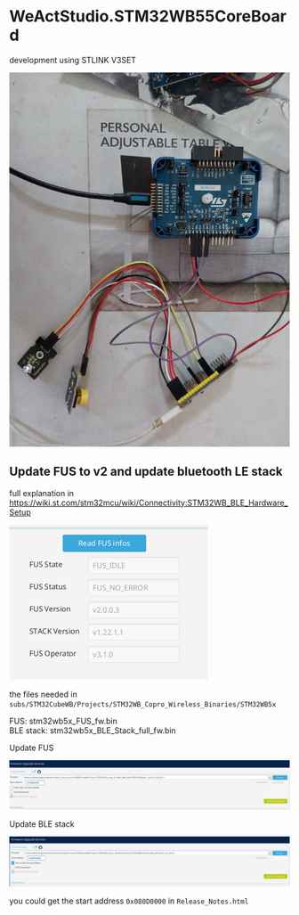 # WeActStudio.STM32WB55CoreBoard

development using STLINK V3SET

![stlink v3set](./images/stm32wb-with-stlink-v3set.jpg)

## Update FUS to v2 and update bluetooth LE stack

full explanation in https://wiki.st.com/stm32mcu/wiki/Connectivity:STM32WB_BLE_Hardware_Setup

![alt text](./images/image.png)

the files needed in `subs/STM32CubeWB/Projects/STM32WB_Copro_Wireless_Binaries/STM32WB5x`

FUS: stm32wb5x_FUS_fw.bin \
BLE stack: stm32wb5x_BLE_Stack_full_fw.bin

Update FUS

![alt text](./images/image-2.png)

Update BLE stack

![alt text](./images/image-1.png)

you could get the start address `0x080D0000` in `Release_Notes.html`
